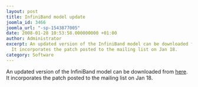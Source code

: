 ```yaml
---
layout: post
title: InfiniBand model update
joomla_id: 3466
joomla_url: "-sp-1543877005"
date: 2008-01-28 10:53:58.000000000 +01:00
author: Administrator
excerpt: An updated version of the InfiniBand model can be downloaded from <a href="index.php?option=com_docman&task=doc_details&gid=2070">here</a>.
  It incorporates the patch posted to the mailing list on Jan 18.
category: Software
---
```

An updated version of the InfiniBand model can be downloaded from <a href="index.php?option=com_docman&task=doc_details&gid=2070">here</a>. It incorporates the patch posted to the mailing list on Jan 18.
